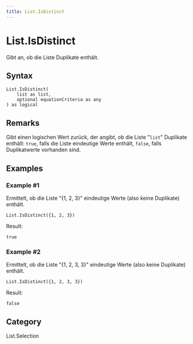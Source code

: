 ```yaml
---
title: List.IsDistinct
---
```


# List.IsDistinct


Gibt an, ob die Liste Duplikate enthält.


## Syntax

```powerquery
List.IsDistinct(
    list as list,
    optional equationCriteria as any
) as logical
```


## Remarks

Gibt einen logischen Wert zurück, der angibt, ob die Liste "<code>list</code>" Duplikate enthält: <code>true</code>, falls die Liste eindeutige Werte enthält, <code>false</code>, falls Duplikatwerte vorhanden sind. 


## Examples

### Example #1 
Ermittelt, ob die Liste &#34;\{1, 2, 3}&#34; eindeutige Werte (also keine Duplikate) enthält.
```powerquery
List.IsDistinct({1, 2, 3})
```

Result: 
```powerquery
true
```


### Example #2 
Ermittelt, ob die Liste &#34;\{1, 2, 3, 3}&#34; eindeutige Werte (also keine Duplikate) enthält.
```powerquery
List.IsDistinct({1, 2, 3, 3})
```

Result: 
```powerquery
false
```




## Category
List.Selection
